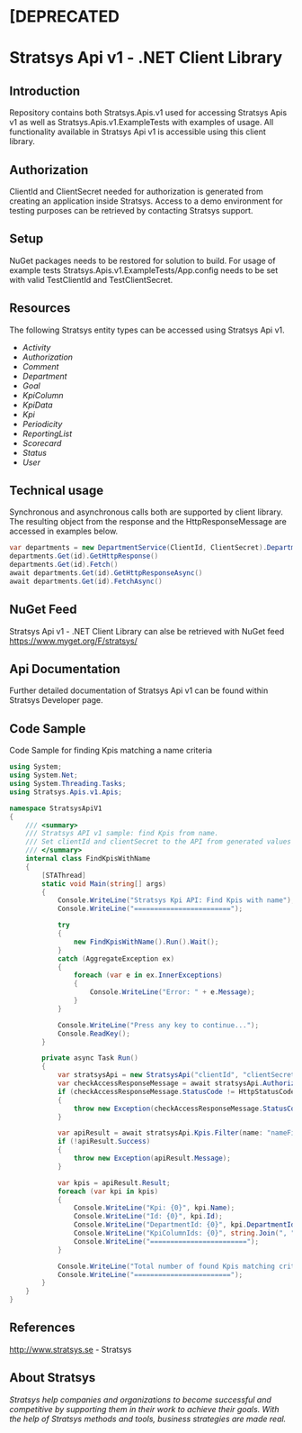 # [DEPRECATED

Stratsys Api v1 - .NET Client Library
==============

Introduction
--------------
Repository contains both Stratsys.Apis.v1 used for accessing Stratsys Apis v1 as well as Stratsys.Apis.v1.ExampleTests with examples of usage. All functionality available in Stratsys Api v1 is accessible using this client library. 

Authorization
--------------
ClientId and ClientSecret needed for authorization is generated from creating an application inside Stratsys. Access to a demo environment for testing purposes can be retrieved by contacting Stratsys support.

Setup
--------------
NuGet packages needs to be restored for solution to build. For usage of example tests Stratsys.Apis.v1.ExampleTests/App.config needs to be set with valid TestClientId and TestClientSecret.

Resources
--------------
The following Stratsys entity types can be accessed using Stratsys Api v1.
- *Activity*
- *Authorization*
- *Comment*
- *Department*
- *Goal*
- *KpiColumn*
- *KpiData*
- *Kpi*
- *Periodicity*
- *ReportingList*
- *Scorecard*
- *Status*
- *User*

Technical usage
--------------
Synchronous and asynchronous calls both are supported by client library. The resulting object from the response and the HttpResponseMessage are accessed in examples below. 
```csharp
var departments = new DepartmentService(ClientId, ClientSecret).Departments;
departments.Get(id).GetHttpResponse()
departments.Get(id).Fetch()
await departments.Get(id).GetHttpResponseAsync()
await departments.Get(id).FetchAsync()
```

NuGet Feed
--------------
Stratsys Api v1 - .NET Client Library can alse be retrieved with NuGet feed https://www.myget.org/F/stratsys/

Api Documentation
--------------
Further detailed documentation of Stratsys Api v1 can be found within Stratsys Developer page.

Code Sample
--------------
Code Sample for finding Kpis matching a name criteria
```csharp
using System;
using System.Net;
using System.Threading.Tasks;
using Stratsys.Apis.v1.Apis;

namespace StratsysApiV1
{
    /// <summary>
    /// Stratsys API v1 sample: find Kpis from name.
    /// Set clientId and clientSecret to the API from generated values found from Stratsys administration of applications.
    /// </summary>
    internal class FindKpisWithName
    {
        [STAThread]
        static void Main(string[] args)
        {
            Console.WriteLine("Stratsys Kpi API: Find Kpis with name");
            Console.WriteLine("========================");

            try
            {
                new FindKpisWithName().Run().Wait();
            }
            catch (AggregateException ex)
            {
                foreach (var e in ex.InnerExceptions)
                {
                    Console.WriteLine("Error: " + e.Message);
                }
            }

            Console.WriteLine("Press any key to continue...");
            Console.ReadKey();
        }

        private async Task Run()
        {
            var stratsysApi = new StratsysApi("clientId", "clientSecret");
            var checkAccessResponseMessage = await stratsysApi.Authorizations.CheckAccess().GetHttpResponseAsync();
            if (checkAccessResponseMessage.StatusCode != HttpStatusCode.OK)
            {
                throw new Exception(checkAccessResponseMessage.StatusCode + "");
            }

            var apiResult = await stratsysApi.Kpis.Filter(name: "nameFilter").FetchAsync();
            if (!apiResult.Success)
            {
                throw new Exception(apiResult.Message);
            }

            var kpis = apiResult.Result;
            foreach (var kpi in kpis)
            {
                Console.WriteLine("Kpi: {0}", kpi.Name);
                Console.WriteLine("Id: {0}", kpi.Id);
                Console.WriteLine("DepartmentId: {0}", kpi.DepartmentId);
                Console.WriteLine("KpiColumnIds: {0}", string.Join(", ", kpi.KpiColumnIds));
                Console.WriteLine("========================");
            }

            Console.WriteLine("Total number of found Kpis matching criterias: {0}", kpis.Count);
            Console.WriteLine("========================");
        }
    }
}
```

References
--------------
http://www.stratsys.se - Stratsys

About Stratsys
--------------
*Stratsys help companies and organizations to become successful and competitive by supporting them in their work to achieve their goals. With the help of Stratsys methods and tools, business strategies are made real.*

